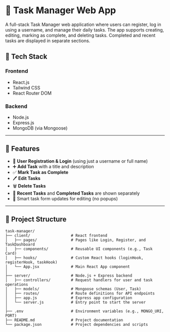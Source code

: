# 📝 Task Manager Web App

A full-stack Task Manager web application where users can register, log in using a username, and manage their daily tasks. The app supports creating, editing, marking as complete, and deleting tasks. Completed and recent tasks are displayed in separate sections.

## 🔧 Tech Stack

### Frontend
- React.js
- Tailwind CSS
- React Router DOM

### Backend
- Node.js
- Express.js
- MongoDB (via Mongoose)

---

## 🚀 Features

- 🔐 **User Registration & Login** (using just a username or full name)
- ➕ **Add Task** with a title and description
- ✅ **Mark Task as Complete**
- 🖊️ **Edit Tasks**
- 🗑️ **Delete Tasks** 
- 📄 **Recent Tasks** and **Completed Tasks** are shown separately
- 🧠 Smart task form updates for editing (no popups)

---

## 📁 Project Structure

```
task-manager/
├── client/                  # React frontend
│   ├── pages/               # Pages like Login, Register, and TaskDashboard
│   ├── components/          # Reusable UI components (e.g., Task Card)
│   ├── hooks/               # Custom React hooks (loginHook, registerHook, taskHook)
│   └── App.jsx              # Main React App component
│
├── server/                  # Node.js + Express backend
│   ├── controllers/         # Request handlers for user and task operations
│   ├── models/              # Mongoose schemas (User, Task)
│   ├── routes/              # Route definitions for API endpoints
│   ├── app.js               # Express app configuration
│   └── server.js            # Entry point to start the server
│
├── .env                     # Environment variables (e.g., MONGO_URI, PORT)
├── README.md                # Project documentation
└── package.json             # Project dependencies and scripts
```
